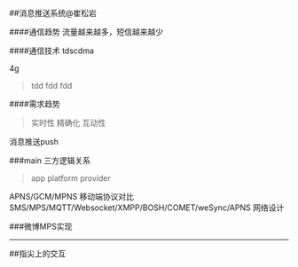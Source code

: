 ##消息推送系统@崔松岩

####通信趋势
流量越来越多，短信越来越少

####通信技术
tdscdma

4g
> tdd
> fdd
> fdd

####需求趋势
> 实时性
> 精确化
> 互动性

消息推送push

###main
三方逻辑关系
> app
> platform
> provider 

APNS/GCM/MPNS
移动端协议对比
SMS/MPS/MQTT/Websocket/XMPP/BOSH/COMET/weSync/APNS
网络设计

###微博MPS实现

-------------------------
##指尖上的交互
